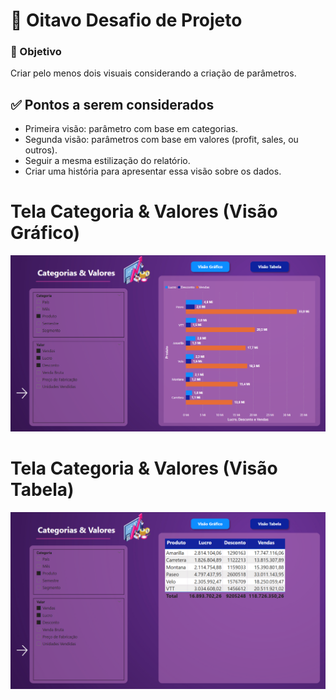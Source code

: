 # 🧩 Oitavo Desafio de Projeto

### 🎯 Objetivo  
Criar pelo menos dois visuais considerando a criação de parâmetros.

## ✅ Pontos a serem considerados

- Primeira visão: parâmetro com base em categorias.
- Segunda visão: parâmetros com base em valores (profit, sales, ou outros).
- Seguir a mesma estilização do relatório.
- Criar uma história para apresentar essa visão sobre os dados.

# Tela Categoria & Valores (Visão Gráfico)
![](img/visao_grafica.png)

# Tela Categoria & Valores (Visão Tabela)
![](img/visao_tabela.png)
